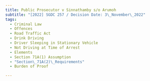 ```yaml
---
title: Public Prosecutor v Sinnathamby s/o Arumoh
subtitle: "[2022] SGDC 257 / Decision Date: 3\_November\_2022"
tags:
  - Criminal Law
  - Offences
  - Road Traffic Act
  - Drink Driving
  - Driver Sleeping in Stationary Vehicle
  - Not Driving at Time of Arrest
  - Elements
  - Section 71A(1) Assumption
  - "Section\_71A(2)\_Requirements"
  - Burden of Proof

---
```

